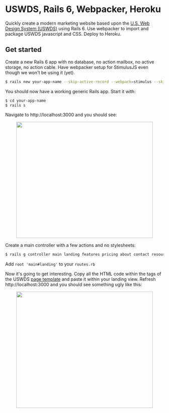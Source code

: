 # USWDS, Rails 6, Webpacker, Heroku

Quickly create a modern marketing website based upon the [U.S. Web Design System (USWDS)](https://designsystem.digital.gov/) using
Rails 6. Use webpacker to import and package USWDS javascript and CSS.  Deploy to Heroku.

## Get started

Create a new Rails 6 app with no database, no action mailbox, no active storage, no action cable. Have webpacker setup for StimulusJS even though we won't be using it (yet).
```bash
$ rails new your-app-name --skip-active-record --webpack=stimulus --skip-action-mailbox --skip-active-storage --skip-action-cable
```
You should now have a working generic Rails app.  Start it with:
```bash
$ cd your-app-name
$ rails s
```
Navigate to http://localhost:3000 and you should see:

<p align="center">
  <img width="434" height="370" src="https://vaxcalc.s3.amazonaws.com/images/uswds/1.png">
</p>

Create a main controller with a few actions and no stylesheets:
```bash
$ rails g controller main landing features pricing about contact resources --no-stylesheets
```

Add ```root 'main#landing'``` to your ```routes.rb``` 

Now it's going to get interesting.  Copy all the HTML code within the <body></body> tags of the USWDS [page template](https://federalist-3b6ba08e-0df4-44c9-ac73-6fc193b0e19c.app.cloud.gov/preview/uswds/uswds/release-2.7.0/components/preview/layout--landing.html) and paste it within your landing view.  Refresh http://localhost:3000 and you should see something ugly like this:

<p align="center">
  <img width="434" height="370" src="https://vaxcalc.s3.amazonaws.com/images/uswds/2.png">
</p>


